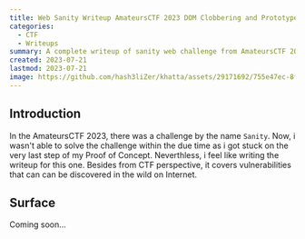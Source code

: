 ```yaml
---
title: Web Sanity Writeup AmateursCTF 2023 DOM Clobbering and Prototype Pollution
categories:
  - CTF
  - Writeups
summary: A complete writeup of sanity web challenge from AmateursCTF 2023. It covers the use of the Sanitizer API in browsers, DOM Clobbering, Parameter Pollution and XSS.  
created: 2023-07-21
lastmod: 2023-07-21
image: https://github.com/hash3liZer/khatta/assets/29171692/755e47ec-8f67-45e9-a7cb-04efe7584127
---
```


## Introduction
In the AmateursCTF 2023, there was a challenge by the name `Sanity`. Now, i wasn't able to solve the challenge within the due time as i got stuck on the very last step of my Proof of Concept. Neverthless, i feel like writing the writeup for this one. Besides from CTF perspective, it covers vulnerabilities that can can be discovered in the wild on Internet. 

## Surface

Coming soon...
